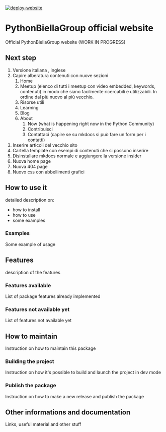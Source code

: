 [![deploy-website](https://github.com/PythonBiellaGroup/website/actions/workflows/deploy_website.yml/badge.svg)](https://github.com/PythonBiellaGroup/website/actions/workflows/deploy_website.yml)

# PythonBiellaGroup official website

Official PythonBiellaGroup website (WORK IN PROGRESS)

## Next step
1. Versione italiana , inglese
2. Capire alberatura contenuti con nuove sezioni
   1. Home
   2. Meetup (elenco di tutti i meetup con video embedded, keywords, contenuti) in modo che siano
   facilmente ricercabili e utilizzabili. In ordine dal più nuovo al più vecchio.
   3. Risorse utili
   4. Learning
   5. Blog
   6. About 
      1. Now (what is happening right now in the Python Community)
      2. Contribuisci
      3. Contattaci (capire se su mkdocs si può fare un form per i contatti)
3. Inserire articoli del vecchio sito
4. Cartella template con esempi di contenuti che si possono inserire
5. Disinstallare mkdocs normale e aggiungere la versione insider
6. Nuova home page
7. Nuova 404 page
8. Nuovo css con abbellimenti grafici


## How to use it

detailed description on:
- how to install
- how to use
- some examples

### Examples

Some example of usage

## Features

description of the features


### Features available

List of package features already implemented

### Features not available yet

List of features not available yet

## How to maintain

Instruction on how to maintain this package

### Building the project

Instruction on how it's possible to build and launch the project in dev mode

### Publish the package

Instruction on how to make a new release and publish the package

## Other informations and documentation

Links, useful material and other stuff
